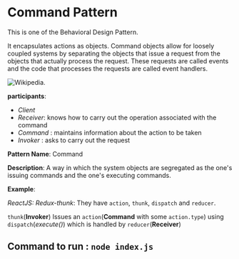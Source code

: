 # Command Pattern

This is one of the Behavioral Design Pattern.

It encapsulates actions as objects. Command objects allow for loosely coupled systems by separating the objects that issue a request from the objects that actually process the request. These requests are called events and the code that processes the requests are called event handlers.

![Wikipedia](https://upload.wikimedia.org/wikipedia/commons/c/c8/W3sDesign_Command_Design_Pattern_UML.jpg).

**participants**:

- _Client_
- _Receiver_: knows how to carry out the operation associated with the command
- _Command_ : maintains information about the action to be taken
- _Invoker_ : asks to carry out the request

**Pattern Name**: Command

**Description**: A way in which the system objects are segregated as the one's issuing commands and the one's executing commands.

**Example**:

_ReactJS: Redux-thunk_: They have `action`, `thunk`, `dispatch` and `reducer`.

`thunk`(**Invoker**) Issues an `action`(**Command** with some `action.type`) using `dispatch`(_execute()_) which is handled by `reducer`(**Receiver**)

## Command to run : `node index.js`
